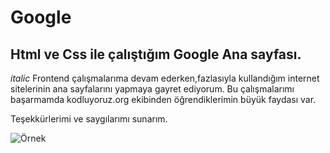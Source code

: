# Google
## Html ve Css ile çalıştığım Google Ana sayfası.

*italic* Frontend çalışmalarıma devam ederken,fazlasıyla kullandığım internet sitelerinin ana sayfalarını yapmaya gayret ediyorum. Bu çalışmalarımı başarmamda kodluyoruz.org ekibinden öğrendiklerimin büyük faydası var. 

Teşekkürlerimi ve saygılarımı sunarım.

![Örnek](https://picsum.photos/id/1/200/300)
